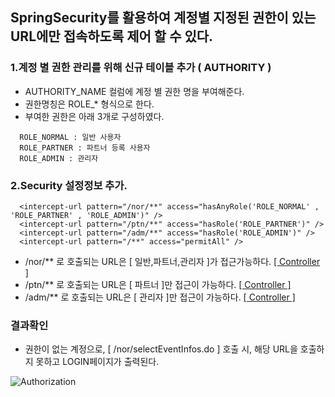 ## SpringSecurity를 활용하여 계정별 지정된 권한이 있는 URL에만 접속하도록 제어 할 수 있다.

### 1.계정 별 권한 관리를 위해 신규 테이블 추가 ( AUTHORITY )

- AUTHORITY_NAME 컬럼에 계정 별 권한 명을 부여해준다.
- 권한명칭은 ROLE_* 형식으로 한다.
- 부여한 권한은 아래 3개로 구성하였다.
```
  ROLE_NORMAL : 일반 사용자
  ROLE_PARTNER : 파트너 등록 사용자
  ROLE_ADMIN : 관리자
```

### 2.Security 설정정보 추가.

```
  <intercept-url pattern="/nor/**" access="hasAnyRole('ROLE_NORMAL' , 'ROLE_PARTNER' , 'ROLE_ADMIN')" />
  <intercept-url pattern="/ptn/**" access="hasRole('ROLE_PARTNER')" />
  <intercept-url pattern="/adm/**" access="hasRole('ROLE_ADMIN')" />
  <intercept-url pattern="/**" access="permitAll" />
```

- /nor/** 로 호출되는 URL은 [ 일반,파트너,관리자 ]가 접근가능하다. <a href="https://github.com/Taesan94/OurNeighborhoodEvent/blob/master/src/main/java/woodong2/controller/normal/NormalController.java">[ Controller ]</a>
- /ptn/** 로 호출되는 URL은 [ 파트너 ]만 접근이 가능하다. <a href="https://github.com/Taesan94/OurNeighborhoodEvent/blob/master/src/main/java/woodong2/controller/partner/PartnerController.java">[ Controller ]</a>
- /adm/** 로 호출되는 URL은 [ 관리자 ]만 접근이 가능하다. <a href="https://github.com/Taesan94/OurNeighborhoodEvent/blob/master/src/main/java/woodong2/controller/partner/AdminController.java">[ Controller ]</a>

### 결과확인

- 권한이 없는 계정으로, [ /nor/selectEventInfos.do ] 호출 시, 해당 URL을 호출하지 못하고 LOGIN페이지가 출력된다.

![Authorization](../readmeSource/gif/authorization.gif)
